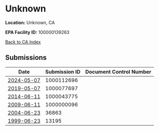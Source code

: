 # Unknown

**Location:** Unknown, CA

**EPA Facility ID:** 100000139263

[Back to CA Index](../../index.md)

## Submissions

| Date | Submission ID | Document Control Number |
|------|--------------|-------------------------|
| [2024-05-07](submissions/1000112696.md) | 1000112696 |  |
| [2019-05-07](submissions/1000077697.md) | 1000077697 |  |
| [2014-06-11](submissions/1000043775.md) | 1000043775 |  |
| [2009-06-11](submissions/1000000096.md) | 1000000096 |  |
| [2004-06-23](submissions/36863.md) | 36863 |  |
| [1999-06-23](submissions/13195.md) | 13195 |  |
